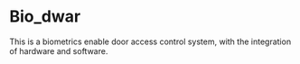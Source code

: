 # Bio_dwar
This is a biometrics enable door access control system, with the integration of hardware and software. 
